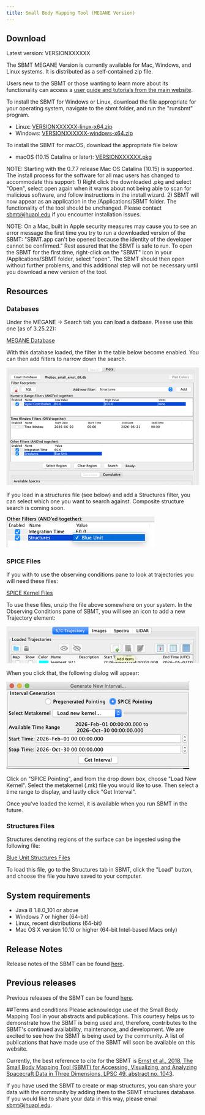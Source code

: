 ```yaml
---
title: Small Body Mapping Tool (MEGANE Version)
---
```


## Download

Latest version: VERSIONXXXXXX

The SBMT MEGANE Version is currently available for Mac, Windows, and Linux systems. It is distributed as a self-contained zip file.

Users new to the SBMT or those wanting to learn more about its functionality can access a [user guide and tutorials from the main website](http://sbmt.jhuapl.edu/index.php#Getting-Started). 

To install the SBMT for Windows or Linux, download the file appropriate for your operating system, navigate to the sbmt folder, and run the "runsbmt" program.

   -  Linux: [VERSIONXXXXXX-linux-x64.zip](releases/VERSIONXXXXXX-linux-x64.zip)
   -  Windows: [VERSIONXXXXXX-windows-x64.zip](releases/VERSIONXXXXXX-windows-x64.zip)

To install the SBMT for macOS, download the appropriate file below

   -  macOS (10.15 Catalina or later): [VERSIONXXXXXX.pkg](releases/VERSIONXXXXXX.pkg)

NOTE: Starting with the 0.7.7 release Mac OS Catalina (10.15) is supported. The install process for the software for all mac users has changed to accommodate this support: 1) Right click the downloaded .pkg and select "Open", select open again when it warns about not being able to scan for malicious software, and follow instructions in the install wizard. 2) SBMT will now appear as an application in the /Applications/SBMT folder. The functionality of the tool should be unchanged. Please contact sbmt@jhuapl.edu if you encounter installation issues.

NOTE: On a Mac, built in Apple security measures may cause you to see an error message the first time you try to run a downloaded version of the SBMT: "SBMT.app can't be opened because the identity of the developer cannot be confirmed." Rest assured that the SBMT is safe to run. To open the SBMT for the first time, right-click on the "SBMT" icon in your /Applications/SBMT folder, select "open". The SBMT should then open without further problems, and this additional step will not be necessary until you download a new version of the tool.


## Resources

### Databases

Under the MEGANE -> Search tab you can load a datbase.  Please use this one (as of 3.25.22):

[MEGANE Database](resources/Phobos_small_ernst_08.db)

With this database loaded, the filter in the table below become	enabled.  You can then add filters to narrow down the search.

![Search Filters](resources/searchFilters.png)

If you load in a structures file (see below) and add a Structures filter, you can select which one you want to search against. 	Composite structure search is coming soon.

![Structure Filter](resources/structureFilter.png)

### SPICE Files

If you with to use the observing conditions pane to look at trajectories you will need these files:

[SPICE Kernel Files](resources/megane_spice.zip)

To use these files, unzip the file above somewhere on your system.  In the Observing Conditions pane of SBMT, you will see an icon to add a new Trajectory element:

![Add New Item](resources/AddNewItem.png)

When you click that, the following dialog will appear:

![Generate New Interval](resources/GenerateNewInterval.png)

Click on "SPICE Pointing", and from the drop down box, choose "Load New Kernel".  Select the metakernel (.mk) file you would like to use.  Then select a time range to display, and lastly click "Get Interval".

Once you've loaded the kernel, it is available when you run SBMT in the future.


### Structures Files

Structures denoting regions of the surface can be ingested using the following file:

[Blue Unit Structures Files](resources/Phobos_blue_simple)

To load this file, go to the Structures tab in SBMT, click the "Load" button, and choose the file you have saved to your computer.

## System requirements

* Java 8 1.8.0_101 or above
* Windows 7 or higher (64-bit)
* Linux, recent distributions (64-bit)
* Mac OS X version 10.10 or higher (64-bit Intel-based Macs only)

## Release Notes

Release notes of the SBMT can be found [here](http://sbmt.jhuapl.edu/Release-Notes.php).

## Previous releases

Previous releases of the SBMT can be found [here](http://sbmt.jhuapl.edu/Previous-Releases.php).

##Terms and conditions
Please acknowledge use of the Small Body Mapping Tool in your abstracts and publications. This courtesy helps us to demonstrate how the SBMT is being used and, therefore, contributes to the SBMT's continued availability, maintenance, and development. We are excited to see how the SBMT is being used by the community. A list of publications that have made use of the SBMT will soon be available on this website.

Currently, the best reference to cite for the SBMT is [Ernst et al., 2018, The Small Body Mapping Tool (SBMT) for Accessing, Visualizing, and Analyzing Spacecraft Data in Three Dimensions, LPSC 49, abstract no. 1043](http://sbmt2.jhuapl.edu/pubs/Ernst_LPSC2018_SBMT.pdf).

If you have used the SBMT to create or map structures, you can share your data with the community by adding them to the SBMT structures database. If you would like to share your data in this way, please email [sbmt@jhuapl.edu](mailto:sbmt@jhuapl.edu).

